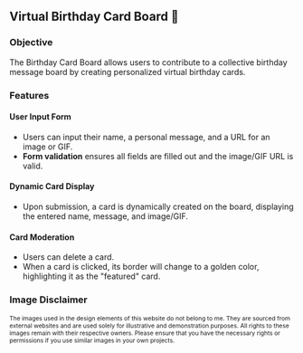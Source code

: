 ## Virtual Birthday Card Board 🥳

### Objective

The Birthday Card Board allows users to contribute to a collective birthday message board by creating personalized virtual birthday cards.

### Features

#### User Input Form

- Users can input their name, a personal message, and a URL for an image or GIF.
- **Form validation** ensures all fields are filled out and the image/GIF URL is valid.

#### Dynamic Card Display

- Upon submission, a card is dynamically created on the board, displaying the entered name, message, and image/GIF.

#### Card Moderation

- Users can delete a card.
- When a card is clicked, its border will change to a golden color, highlighting it as the "featured" card.

### Image Disclaimer

<p style="font-size: 0.75em;">
The images used in the design elements of this website do not belong to me. They are sourced from external websites and are used solely for illustrative and demonstration purposes. All rights to these images remain with their respective owners. Please ensure that you have the necessary rights or permissions if you use similar images in your own projects.
</p>
